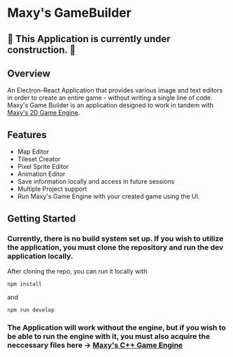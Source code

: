 # Maxy's GameBuilder


## 🚧 This Application is currently under construction. 🚧

## Overview

An Electron-React Application that provides various image and text editors in order to create an entire game - without writing a single line of code. Maxy's Game Builder is an application designed to work in tandem with [Maxy's 2D Game Engine](https://github.com/mramazzini/C-Game-Engine). 

## Features

- Map Editor
- Tileset Creator
- Pixel Sprite Editor
- Animation Editor
- Save information locally and access in future sessions
- Multiple Project support
- Run Maxy's Game Engine with your created game using the UI.

## Getting Started

### Currently, there is no build system set up. If you wish to utilize the application, you must clone the repository and run the dev application locally.

After cloning the repo, you can run it locally with 

```npm install```

and 

```npm run develop```

### The Application will work without the engine, but if you wish to be able to run the engine with it, you must also acquire the neccessary files here -> [Maxy's C++ Game Engine](https://github.com/mramazzini/C-Game-engine)


